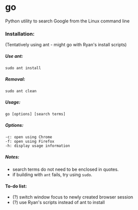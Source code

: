 # go
Python utility to search Google from the Linux command line

### Installation:

(Tentatively using ant - might go with Ryan's install scripts)

##### Use ant:

`sudo ant install`

##### Removal:

`sudo ant clean`

##### Usage:  
`go [options] [search terms]`

##### Options:
`-c: open using Chrome`  
`-f: open using Firefox`  
`-h: display usage information`

##### Notes:
- search terms do not need to be enclosed in quotes.
- if building with `ant` fails, try using `sudo`.

#### To-do list:
- (?) switch window focus to newly created browser session
- (?) use Ryan's scripts instead of ant to install
